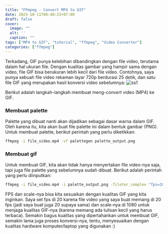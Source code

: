 ```yaml
---
title: "FFmpeg - Convert MP4 to GIF"
date: 2023-10-11T00:40:23+07:00
draft: false
cover:
  image: ""
  alt: ''
  caption: ""
tags: ["MP4 to GIF", "tutorial", "ffmpeg", "Video Converter"]
categories: ["ffmpeg"]
---
```


Terkadang, GIF punya kelebihan dibandingkan dengan file video, terutama dalam hal ukuran file. Dengan kualitas gambar yang hampir sama dengan video, file GIF bisa berukuran lebih kecil dari file video. Contohnya, saya punya sebuah file video rekaman layar 720p berdurasi 25 detik, dan satu file GIF yang merupakan hasil konversi video sebelumnya:
![ss1](/mp42gif/ss1.png)

Berikut adalah langkah-langkah membuat meng-*convert* video (MP4) ke GIF.

### Membuat palette
Palette yang dibuat nanti akan dijadikan sebagai dasar warna dalam GIF. Oleh karena itu, kita akan buat file palette ini dalam bentuk gambar (PNG). Untuk membuat palette, berikut perintah yang perlu diketikkan:

```bash
ffmpeg -i file_video.mp4 -vf palettegen palette_output.png
```

### Membuat gif
Untuk membuat GIF, kita akan tidak hanya menyertakan file video-nya saja, tapi juga file palette yang sebelumnya sudah dibuat. Berikut adalah perintah yang perlu diinputkan:

```bash
ffmpeg -i file_video.mp4 -i palette_output.png -fileter_complex "fps=20,scale=1080:-1[x];[x][1:v]paletteuse" gif_output.gif
```
FPS dan scale-nya bisa kita sesuaikan dengan kualitas GIF yang kita inginkan. Saya set fps di 20 karena file video yang saya buat memang di 20 fps (jadi saya buat juga 20 supaya sama) dan scale-nya di 1080 untuk menjaga kualitas GIF-nya (karena memang ada tulisan kecil yang harus terbaca). Semakin bagus kualitas yang dipertahankan untuk membuat GIF, semakin lama juga proses konversi-nya, tentu, menyesuaikan dengan kualitas hardware komputer/laptop yang digunakan :)





